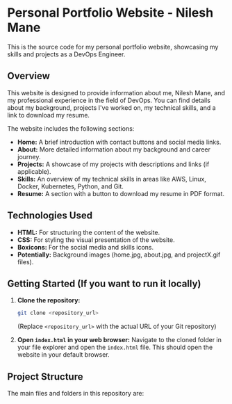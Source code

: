 # Personal Portfolio Website - Nilesh Mane

This is the source code for my personal portfolio website, showcasing my skills and projects as a DevOps Engineer.

## Overview

This website is designed to provide information about me, Nilesh Mane, and my professional experience in the field of DevOps. You can find details about my background, projects I've worked on, my technical skills, and a link to download my resume.

The website includes the following sections:

- **Home:** A brief introduction with contact buttons and social media links.
- **About:** More detailed information about my background and career journey.
- **Projects:** A showcase of my projects with descriptions and links (if applicable).
- **Skills:** An overview of my technical skills in areas like AWS, Linux, Docker, Kubernetes, Python, and Git.
- **Resume:** A section with a button to download my resume in PDF format.

## Technologies Used

- **HTML:** For structuring the content of the website.
- **CSS:** For styling the visual presentation of the website.
- **Boxicons:** For the social media and skills icons.
- **Potentially:** Background images (home.jpg, about.jpg, and projectX.gif files).

## Getting Started (If you want to run it locally)

1.  **Clone the repository:**
    ```bash
    git clone <repository_url>
    ```
    (Replace `<repository_url>` with the actual URL of your Git repository)

2.  **Open `index.html` in your web browser:**
    Navigate to the cloned folder in your file explorer and open the `index.html` file. This should open the website in your default browser.

## Project Structure

The main files and folders in this repository are:
